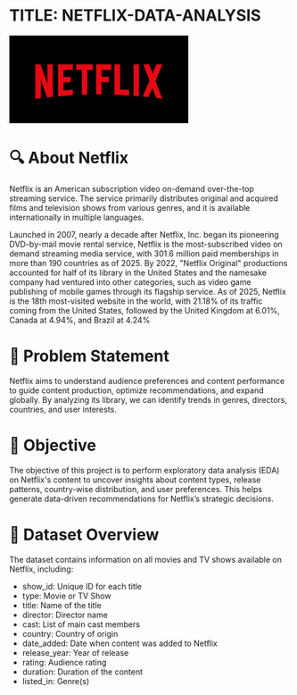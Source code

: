 # TITLE: NETFLIX-DATA-ANALYSIS
![Image Alt](https://github.com/PUJITHA12-S/NETFLIX-DATA-ANALYSIS/blob/main/download.png?raw=true)
# 🔍 About Netflix
Netflix is an American subscription video on-demand over-the-top streaming service. The service primarily distributes original and acquired films and television shows from various genres, and it is available internationally in multiple languages.

Launched in 2007, nearly a decade after Netflix, Inc. began its pioneering DVD-by-mail movie rental service, Netflix is the most-subscribed video on demand streaming media service, with 301.6 million paid memberships in more than 190 countries as of 2025. By 2022, "Netflix Original" productions accounted for half of its library in the United States and the namesake company had ventured into other categories, such as video game publishing of mobile games through its flagship service. As of 2025, Netflix is the 18th most-visited website in the world, with 21.18% of its traffic coming from the United States, followed by the United Kingdom at 6.01%, Canada at 4.94%, and Brazil at 4.24%

# 🧩 Problem Statement
Netflix aims to understand audience preferences and content performance to guide content production, optimize recommendations, and expand globally. By analyzing its library, we can identify trends in genres, directors, countries, and user interests.

# 🎯 Objective
The objective of this project is to perform exploratory data analysis (EDA) on Netflix's content to uncover insights about content types, release patterns, country-wise distribution, and user preferences. This helps generate data-driven recommendations for Netflix’s strategic decisions.

# 📂 Dataset Overview

The dataset contains information on all movies and TV shows available on Netflix, including:

* show_id: Unique ID for each title
* type: Movie or TV Show
* title: Name of the title
* director: Director name
* cast: List of main cast members
* country: Country of origin
* date_added: Date when content was added to Netflix
* release_year: Year of release
* rating: Audience rating
* duration: Duration of the content
* listed_in: Genre(s)




